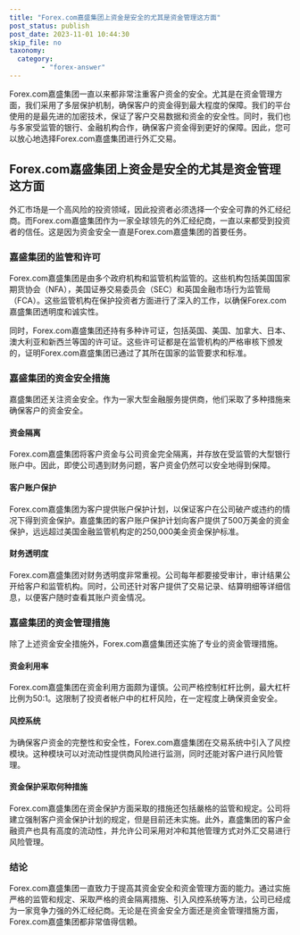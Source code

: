 ```yaml
---
title: "Forex.com嘉盛集团上资金是安全的尤其是资金管理这方面"
post_status: publish
post_date: 2023-11-01 10:44:30
skip_file: no
taxonomy:
  category:
        - "forex-answer"
---
```


Forex.com嘉盛集团一直以来都非常注重客户资金的安全。尤其是在资金管理方面，我们采用了多层保护机制，确保客户的资金得到最大程度的保障。我们的平台使用的是最先进的加密技术，保证了客户交易数据和资金的安全性。同时，我们也与多家受监管的银行、金融机构合作，确保客户资金得到更好的保障。因此，您可以放心地选择Forex.com嘉盛集团进行外汇交易。

## Forex.com嘉盛集团上资金是安全的尤其是资金管理这方面

外汇市场是一个高风险的投资领域，因此投资者必须选择一个安全可靠的外汇经纪商。而Forex.com嘉盛集团作为一家全球领先的外汇经纪商，一直以来都受到投资者的信任。这是因为资金安全一直是Forex.com嘉盛集团的首要任务。

### 嘉盛集团的监管和许可

Forex.com嘉盛集团是由多个政府机构和监管机构监管的。这些机构包括美国国家期货协会（NFA），美国证券交易委员会（SEC）和英国金融市场行为监管局（FCA）。这些监管机构在保护投资者方面进行了深入的工作，以确保Forex.com嘉盛集团透明度和诚实性。

同时，Forex.com嘉盛集团还持有多种许可证，包括英国、美国、加拿大、日本、澳大利亚和新西兰等国的许可证。这些许可证都是在监管机构的严格审核下颁发的，证明Forex.com嘉盛集团已通过了其所在国家的监管要求和标准。

### 嘉盛集团的资金安全措施

嘉盛集团还关注资金安全。作为一家大型金融服务提供商，他们采取了多种措施来确保客户的资金安全。

#### 资金隔离

Forex.com嘉盛集团将客户资金与公司资金完全隔离，并存放在受监管的大型银行账户中。因此，即使公司遇到财务问题，客户资金仍然可以安全地得到保障。

#### 客户账户保护

Forex.com嘉盛集团为客户提供账户保护计划，以保证客户在公司破产或违约的情况下得到资金保护。嘉盛集团的客户账户保护计划向客户提供了500万美金的资金保护，远远超过美国金融监管机构定的250,000美金资金保护标准。

#### 财务透明度

Forex.com嘉盛集团对财务透明度非常重视。公司每年都要接受审计，审计结果公开给客户和监管机构。同时，公司还针对客户提供了交易记录、结算明细等详细信息，以便客户随时查看其账户资金情况。

### 嘉盛集团的资金管理措施

除了上述资金安全措施外，Forex.com嘉盛集团还实施了专业的资金管理措施。

#### 资金利用率

Forex.com嘉盛集团在资金利用方面颇为谨慎。公司严格控制杠杆比例，最大杠杆比例为50:1。这限制了投资者帐户中的杠杆风险，在一定程度上确保资金安全。

#### 风控系统

为确保客户资金的完整性和安全性，Forex.com嘉盛集团在交易系统中引入了风控模块。这种模块可以对流动性提供商风险进行监测，同时还能对客户进行风险管理。

#### 资金保护采取何种措施

Forex.com嘉盛集团在资金保护方面采取的措施还包括嚴格的监管和规定。公司将建立强制客户资金保护计划的规定，但是目前还未实施。此外，嘉盛集团的客户金融资产也具有高度的流动性，并允许公司采用对冲和其他管理方式对外汇交易进行风险管理。

### 结论

Forex.com嘉盛集团一直致力于提高其资金安全和资金管理方面的能力。通过实施严格的监管和规定、采取严格的资金隔离措施、引入风控系统等方法，公司已经成为一家竞争力强的外汇经纪商。无论是在资金安全方面还是资金管理措施方面，Forex.com嘉盛集团都非常值得信赖。